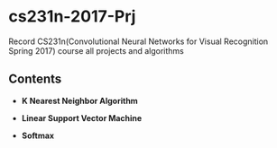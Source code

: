 # cs231n-2017-Prj

Record CS231n(Convolutional Neural Networks for Visual Recognition Spring 2017) course  all projects and algorithms

## Contents

- **K Nearest Neighbor Algorithm**

- **Linear Support Vector Machine**

- **Softmax**
